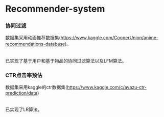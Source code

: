 # Recommender-system
### 协同过滤
数据集采用动画推荐数据集(https://www.kaggle.com/CooperUnion/anime-recommendations-database)。
######
已实现了基于用户和基于物品的协同过滤算法以及LFM算法。
### CTR点击率预估
数据集采用kaggle的ctr数据集(https://www.kaggle.com/c/avazu-ctr-prediction/data)
######
已实现了LR算法。